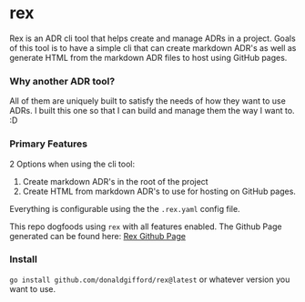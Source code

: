 # rex

Rex is an ADR cli tool that helps create and manage ADRs in a project. Goals of this tool is to have a simple cli that can create markdown ADR's as well as generate HTML from the markdown ADR files to host using GitHub pages.

### Why another ADR tool?

All of them are uniquely built to satisfy the needs of how they want to use ADRs. I built this one so that I can build and manage them the way I want to. :D

### Primary Features

2 Options when using the cli tool:

1. Create markdown ADR's in the root of the project
2. Create HTML from markdown ADR's to use for hosting on GitHub pages.

Everything is configurable using the the `.rex.yaml` config file.

This repo dogfoods using `rex` with all features enabled. The Github Page generated can be found here: [Rex Github Page](https://donaldgifford.github.io/rex)

### Install

`go install github.com/donaldgifford/rex@latest` or whatever version you want to use.
